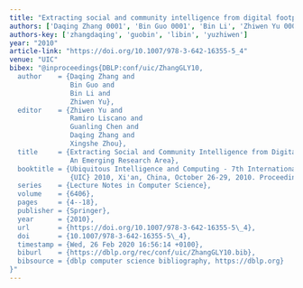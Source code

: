 ```yaml
---
title: "Extracting social and community intelligence from digital footprints"
authors: ['Daqing Zhang 0001', 'Bin Guo 0001', 'Bin Li', 'Zhiwen Yu 0001']
authors-key: ['zhangdaqing', 'guobin', 'libin', 'yuzhiwen']
year: "2010"
article-link: "https://doi.org/10.1007/978-3-642-16355-5_4"
venue: "UIC"
bibex: "@inproceedings{DBLP:conf/uic/ZhangGLY10,
  author    = {Daqing Zhang and
               Bin Guo and
               Bin Li and
               Zhiwen Yu},
  editor    = {Zhiwen Yu and
               Ramiro Liscano and
               Guanling Chen and
               Daqing Zhang and
               Xingshe Zhou},
  title     = {Extracting Social and Community Intelligence from Digital Footprints:
               An Emerging Research Area},
  booktitle = {Ubiquitous Intelligence and Computing - 7th International Conference,
               {UIC} 2010, Xi'an, China, October 26-29, 2010. Proceedings},
  series    = {Lecture Notes in Computer Science},
  volume    = {6406},
  pages     = {4--18},
  publisher = {Springer},
  year      = {2010},
  url       = {https://doi.org/10.1007/978-3-642-16355-5\_4},
  doi       = {10.1007/978-3-642-16355-5\_4},
  timestamp = {Wed, 26 Feb 2020 16:56:14 +0100},
  biburl    = {https://dblp.org/rec/conf/uic/ZhangGLY10.bib},
  bibsource = {dblp computer science bibliography, https://dblp.org}
}"
---
```

